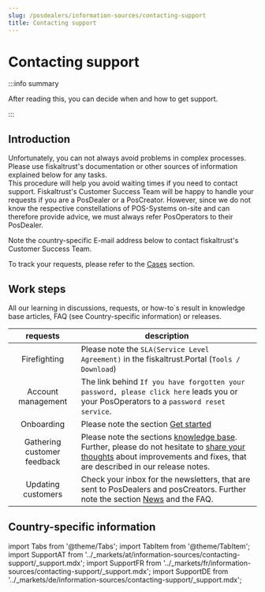 ```yaml
---
slug: /posdealers/information-sources/contacting-support
title: Contacting support
---
```

# Contacting support

:::info summary

After reading this, you can decide when and how to get support.

:::

## Introduction

Unfortunately, you can not always avoid problems in complex processes. Please use fiskaltrust's documentation or other sources of information explained below for any tasks.  
This procedure will help you avoid waiting times if you need to contact support. Fiskaltrust's Customer Success Team will be happy to handle your requests if you are a PosDealer or a PosCreator. However, since we do not know the respective constellations of POS-Systems on-site and can therefore provide advice, we must always refer PosOperators to their PosDealer.   

Note the country-specific E-mail address below to contact fiskaltrust's Customer Success Team.  

To track your requests, please refer to the [Cases](cases.md) section.


## Work steps

All our learning in discussions, requests, or how-to`s result in knowledge base articles, FAQ (see Country-specific information) or releases.

| requests | description                                                                                                                |
|:----------------------:|-------------------------------------------------------------------------------------------------------------------------------------|
|Firefighting| Please note the `SLA(Service Level Agreement)` in the fiskaltrust.Portal (`Tools / Download`)|
|Account management|The link behind `If you have forgotten your password, please click here` leads you or your PosOperators to a `password reset service`.|
|Onboarding|Please note the section [Get started](../getting-started/operator-onboarding/invitation-process.md)  |
|Gathering customer feedback|Please note the sections [knowledge base](../information-sources/knowledge-base.md). Further, please do not hesitate to [share your thoughts](mailto:feedback+portal@fiskaltrust.cloud.) about improvements and fixes, that are described in our release notes.  |
|Updating customers|Check your inbox for the newsletters, that are sent to PosDealers and posCreators. Further note the section [News](../information-sources/news.md) and the FAQ. |

## Country-specific information

import Tabs from '@theme/Tabs';
import TabItem from '@theme/TabItem';
import SupportAT from '../_markets/at/information-sources/contacting-support/_support.mdx';
import SupportFR from '../_markets/fr/information-sources/contacting-support/_support.mdx';
import SupportDE from '../_markets/de/information-sources/contacting-support/_support.mdx';

<Tabs groupId="market">

  <TabItem value="AT" label="Austria">
    <SupportAT />
  </TabItem>

  <TabItem value="FR" label="France">
    <SupportFR />
  </TabItem>

  <TabItem value="DE" label="Germany">
    <SupportDE />
  </TabItem>

</Tabs>